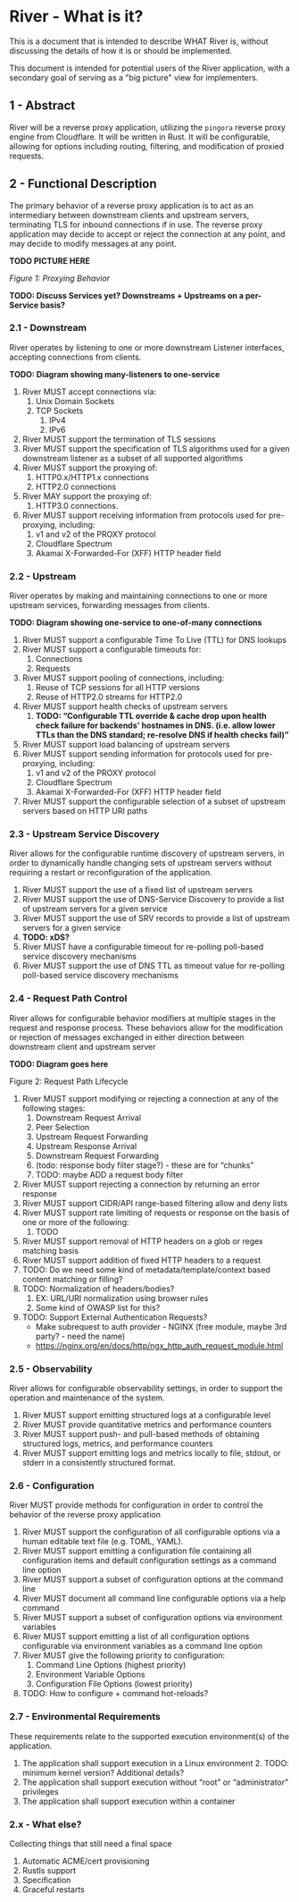 # River - What is it?

This is a document that is intended to describe WHAT River is, without discussing the details of how it is or should be implemented.

This document is intended for potential users of the River application, with a secondary goal of serving as a "big picture" view for implementers.

## 1 - Abstract

River will be a reverse proxy application, utilizing the `pingora` reverse proxy engine from Cloudflare. It will be written in Rust. It will be configurable, allowing for options including routing, filtering, and modification of proxied requests.

## 2 - Functional Description

The primary behavior of a reverse proxy application is to act as an intermediary between downstream clients and upstream servers, terminating TLS for inbound connections if in use. The reverse proxy application may decide to accept or reject the connection at any point, and may decide to modify messages at any point.


**TODO PICTURE HERE**

*Figure 1: Proxying Behavior*

**TODO: Discuss Services yet? Downstreams + Upstreams on a per-Service basis?**

### 2.1 - Downstream

River operates by listening to one or more downstream Listener interfaces, accepting connections from clients.

**TODO: Diagram showing many-listeners to one-service**

1. River MUST accept connections via:
    1. Unix Domain Sockets
    2. TCP Sockets
        1. IPv4
        2. IPv6
2. River MUST support the termination of TLS sessions
3. River MUST support the specification of TLS algorithms used for a given downstream listener as a subset of all supported algorithms
4. River MUST support the proxying of:
    1. HTTP0.x/HTTP1.x connections
    2. HTTP2.0 connections
5. River MAY support the proxying of:
    1. HTTP3.0 connections.
6. River MUST support receiving information from protocols used for pre-proxying, including:
    1. v1 and v2 of the PROXY protocol
    2. Cloudflare Spectrum
    3. Akamai X-Forwarded-For (XFF) HTTP header field

### 2.2 - Upstream

River operates by making and maintaining connections to one or more upstream services, forwarding messages from clients.

**TODO: Diagram showing one-service to one-of-many connections**

1. River MUST support a configurable Time To Live (TTL) for DNS lookups
2. River MUST support a configurable timeouts for:
    1. Connections
    2. Requests
3. River MUST support pooling of connections, including:
    1. Reuse of TCP sessions for all HTTP versions
    2. Reuse of HTTP2.0 streams for HTTP2.0
4. River MUST support health checks of upstream servers
    1. **TODO: “Configurable TTL override & cache drop upon health check failure for backends' hostnames in DNS. (i.e. allow lower TTLs than the DNS standard; re-resolve DNS if health checks fail)”**
5. River MUST support load balancing of upstream servers
6. River MUST support sending information for protocols used for pre-proxying, including:
    1. v1 and v2 of the PROXY protocol
    2. Cloudflare Spectrum
    3. Akamai X-Forwarded-For (XFF) HTTP header field
7. River MUST support the configurable selection of a subset of upstream servers based on HTTP URI paths

### 2.3 - Upstream Service Discovery

River allows for the configurable runtime discovery of upstream servers, in order to dynamically handle changing sets of upstream servers without requiring a restart or reconfiguration of the application.

1. River MUST support the use of a fixed list of upstream servers
2. River MUST support the use of DNS-Service Discovery to provide a list of upstream servers for a given service
3. River MUST support the use of SRV records to provide a list of upstream servers for a given service
4. **TODO: xDS?**
5. River MUST have a configurable timeout for re-polling poll-based service discovery mechanisms
6. River MUST support the use of DNS TTL as timeout value for re-polling poll-based service discovery mechanisms

### 2.4 - Request Path Control

River allows for configurable behavior modifiers at multiple stages in the request and response process. These behaviors allow for the modification or rejection of messages exchanged in either direction between downstream client and upstream server

**TODO: Diagram goes here**

Figure 2: Request Path Lifecycle

1. River MUST support modifying or rejecting a connection at any of the following stages:
    1. Downstream Request Arrival
    2. Peer Selection
    3. Upstream Request Forwarding
    4. Upstream Response Arrival
    5. Downstream Request Forwarding
    6. (todo: response body filter stage?) - these are for “chunks”
    7. TODO: maybe ADD a request body filter
2. River MUST support rejecting a connection by returning an error response
3. River MUST support CIDR/API range-based filtering allow and deny lists
4. River MUST support rate limiting of requests or response on the basis of one or more of the following:
    1. TODO
5. River MUST support removal of HTTP headers on a glob or regex matching basis
6. River MUST support addition of fixed HTTP headers to a request
7. TODO: Do we need some kind of metadata/template/context based content matching or filling?
8. TODO: Normalization of headers/bodies?
    1. EX: URL/URI normalization using browser rules
    2. Some kind of OWASP list for this?
9. TODO: Support External Authentication Requests?
    * Make subrequest to auth provider - NGINX (free module, maybe 3rd party? - need the name)
    * <https://nginx.org/en/docs/http/ngx_http_auth_request_module.html>

### 2.5 - Observability

River allows for configurable observability settings, in order to support the operation and maintenance of the system.

1. River MUST support emitting structured logs at a configurable level
2. River MUST provide quantitative metrics and performance counters
3. River MUST support push- and pull-based methods of obtaining structured logs, metrics, and performance counters
4. River MUST support emitting logs and metrics locally to file, stdout, or stderr in a consistently structured format.

### 2.6 - Configuration

River MUST provide methods for configuration in order to control the behavior of the reverse proxy application

1. River MUST support the configuration of all configurable options via a human editable text file (e.g. TOML, YAML).
2. River MUST support emitting a configuration file containing all configuration items and default configuration settings as a command line option
3. River MUST support a subset of configuration options at the command line
4. River MUST document all command line configurable options via a help command
5. River MUST support a subset of configuration options via environment variables
6. River MUST support emitting a list of all configuration options configurable via environment variables as a command line option
7. River MUST give the following priority to configuration:
    1. Command Line Options (highest priority)
    2. Environment Variable Options
    3. Configuration File Options (lowest priority)
8. TODO: How to configure + command hot-reloads?

### 2.7 - Environmental Requirements

These requirements relate to the supported execution environment(s) of the application.

1. The application shall support execution in a Linux environment
    2. TODO: minimum kernel version? Additional details?
2. The application shall support execution without “root” or “administrator” privileges
3. The application shall support execution within a container

### 2.x - What else?

Collecting things that still need a final space

1. Automatic ACME/cert provisioning
2. Rustls support
3. Specification
4. Graceful restarts
